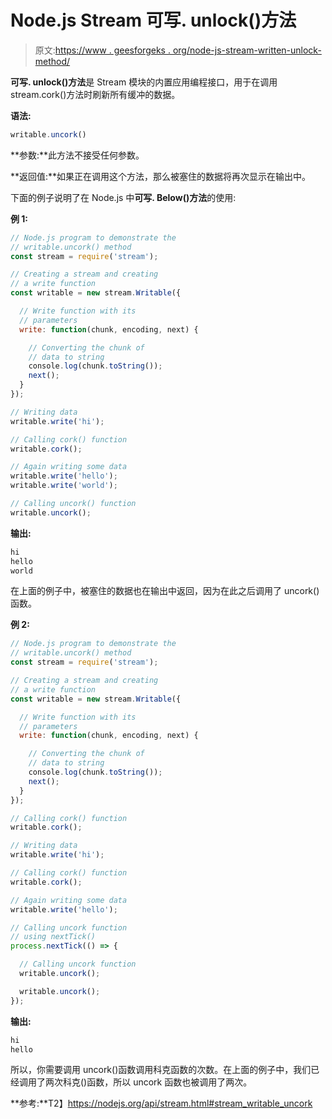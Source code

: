 # Node.js Stream 可写. unlock()方法

> 原文:[https://www . geesforgeks . org/node-js-stream-written-unlock-method/](https://www.geeksforgeeks.org/node-js-stream-writable-uncork-method/)

**可写. unlock()方法**是 Stream 模块的内置应用编程接口，用于在调用 stream.cork()方法时刷新所有缓冲的数据。

**语法:**

```js
writable.uncork() 
```

**参数:**此方法不接受任何参数。

**返回值:**如果正在调用这个方法，那么被塞住的数据将再次显示在输出中。

下面的例子说明了在 Node.js 中**可写. Below()方法**的使用:

**例 1:**

```js
// Node.js program to demonstrate the     
// writable.uncork() method  
const stream = require('stream');

// Creating a stream and creating 
// a write function
const writable = new stream.Writable({

  // Write function with its 
  // parameters
  write: function(chunk, encoding, next) {

    // Converting the chunk of
    // data to string
    console.log(chunk.toString());
    next();
  }
});

// Writing data
writable.write('hi');

// Calling cork() function
writable.cork();

// Again writing some data
writable.write('hello');
writable.write('world');

// Calling uncork() function
writable.uncork();
```

**输出:**

```js
hi
hello
world

```

在上面的例子中，被塞住的数据也在输出中返回，因为在此之后调用了 uncork()函数。

**例 2:**

```js
// Node.js program to demonstrate the     
// writable.uncork() method  
const stream = require('stream');

// Creating a stream and creating 
// a write function
const writable = new stream.Writable({

  // Write function with its 
  // parameters
  write: function(chunk, encoding, next) {

    // Converting the chunk of
    // data to string
    console.log(chunk.toString());
    next();
  }
});

// Calling cork() function
writable.cork();

// Writing data
writable.write('hi');

// Calling cork() function
writable.cork();

// Again writing some data
writable.write('hello');

// Calling uncork function
// using nextTick()
process.nextTick(() => {

  // Calling uncork function
  writable.uncork();

  writable.uncork();
});
```

**输出:**

```js
hi
hello

```

所以，你需要调用 uncork()函数调用科克函数的次数。在上面的例子中，我们已经调用了两次科克()函数，所以 uncork 函数也被调用了两次。

**参考:**T2】https://nodejs.org/api/stream.html#stream_writable_uncork